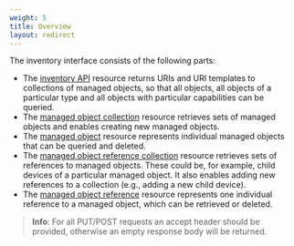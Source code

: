 ```yaml
---
weight: 5
title: Overview
layout: redirect
---
```


The inventory interface consists of the following parts:

-   The [inventory API](/guides/reference/inventory/#inventory-api) resource returns URIs and URI templates to collections of managed objects, so that all objects, all objects of a particular type and all objects with particular capabilities can be queried.
-   The [managed object collection](/guides/reference/inventory/#managed-object-collection) resource retrieves sets of managed objects and enables creating new managed objects.
-   The [managed object](/guides/reference/inventory/#managed-object) resource represents individual managed objects that can be queried and deleted.
-   The [managed object reference collection](/guides/reference/inventory/#managed-object-reference-collection) resource retrieves sets of references to managed objects. These could be, for example, child devices of a particular managed object. It also enables adding new references to a collection (e.g., adding a new child device).
-   The [managed object reference](/guides/reference/inventory/#managed-object-reference) resource represents one individual reference to a managed object, which can be retrieved or deleted.

> **Info**: For all PUT/POST requests an accept header should be provided, otherwise an empty response body will be returned.
